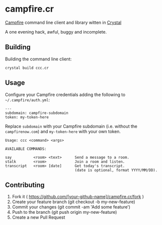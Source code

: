 # campfire.cr

[Campfire](http://campfirenow.com/) command line client and library witten in [Crystal](http://crystal-lang.org)

A one evening hack, awful, buggy and incomplete.

## Building

Building the command line client:

```
crystal build ccc.cr
```

## Usage

Configure your Campfire credentials adding the following to `~/.campfire/auth.yml`:

```
---
subdomain: campfire-subdomain
token: my-token-here
```

Replace `subdomain` with your Campfire subdomain (i.e. without the `campfirenow.com`) and `my-token-here` with your own token.

```
Usage: ccc <command> <args>

AVAILABLE COMMANDS:

say          <room> <text>      Send a message to a room.
stalk        <room>             Join a room and listen.
transcript   <room> [date]      Get today's transcript.
                                (date is optional, format YYYY/MM/DD).
```

## Contributing

1. Fork it ( https://github.com/[your-github-name]/campfire.cr/fork )
2. Create your feature branch (git checkout -b my-new-feature)
3. Commit your changes (git commit -am 'Add some feature')
4. Push to the branch (git push origin my-new-feature)
5. Create a new Pull Request
